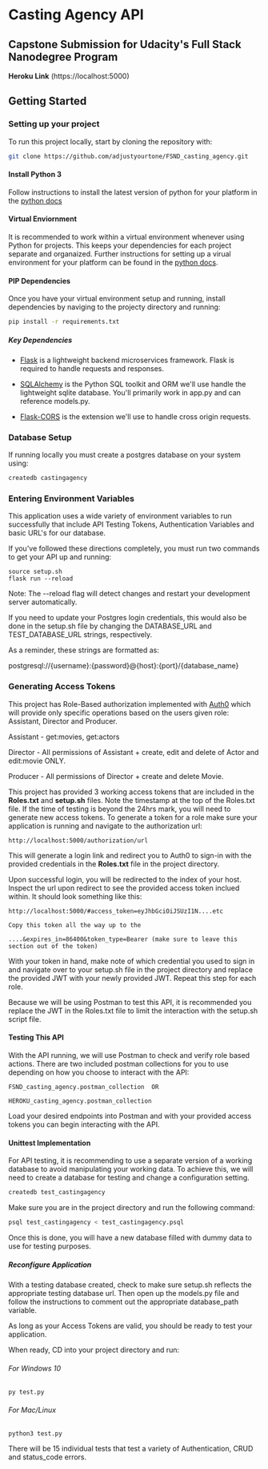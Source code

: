 # Casting Agency API

## Capstone Submission for Udacity's Full Stack Nanodegree Program

**Heroku Link** (https://localhost:5000)

## Getting Started

### Setting up your project

To run this project locally, start by cloning the repository with:

```bash
git clone https://github.com/adjustyourtone/FSND_casting_agency.git
```

#### Install Python 3

Follow instructions to install the latest version of python for your platform in the [python docs](https://docs.python.org/3/using/unix.html#getting-and-installing-the-latest-version-of-python)

#### Virtual Enviornment

It is recommended to work within a virtual environment whenever using Python for projects. This keeps your dependencies for each project separate and organaized. Further instructions for setting up a virual environment for your platform can be found in the [python docs](https://packaging.python.org/guides/installing-using-pip-and-virtual-environments/).

#### PIP Dependencies

Once you have your virtual environment setup and running, install dependencies by naviging to the projecty directory and running:

```bash
pip install -r requirements.txt
```

##### Key Dependencies

- [Flask](http://flask.pocoo.org/) is a lightweight backend microservices framework. Flask is required to handle requests and responses.

- [SQLAlchemy](https://www.sqlalchemy.org/) is the Python SQL toolkit and ORM we'll use handle the lightweight sqlite database. You'll primarily work in app.py and can reference models.py.

- [Flask-CORS](https://flask-cors.readthedocs.io/en/latest/#) is the extension we'll use to handle cross origin requests.

### Database Setup

If running locally you must create a postgres database on your system using:

```bash
createdb castingagency
```

### Entering Environment Variables

This application uses a wide variety of environment variables to run successfully that include API Testing Tokens, Authentication Variables and basic URL's for our database.

If you've followed these directions completely, you must run two commands to get your API up and running:

```
source setup.sh
flask run --reload

```

Note: The --reload flag will detect changes and restart your development server automatically.

If you need to update your Postgres login credentials, this would also be done in the setup.sh file by changing the DATABASE_URL and TEST_DATABASE_URL strings, respectively.

As a reminder, these strings are formatted as:

postgresql://{username}:{password}@{host}:{port}/{database_name}

### Generating Access Tokens

This project has Role-Based authorization implemented with [Auth0](https://auth0.com) which will provide only specific operations based on the users given role: Assistant, Director and Producer.

Assistant - get:movies, get:actors

Director - All permissions of Assistant + create, edit and delete of Actor and edit:movie ONLY.

Producer - All permissions of Director + create and delete Movie.

This project has provided 3 working access tokens that are included in the **Roles.txt** and **setup.sh** files. Note the timestamp at the top of the Roles.txt file. If the time of testing is beyond the 24hrs mark, you will need to generate new access tokens. To generate a token for a role make sure your application is running and navigate to the authorization url:

```
http://localhost:5000/authorization/url
```

This will generate a login link and redirect you to Auth0 to sign-in with the provided credentials in the **Roles.txt** file in the project directory.

Upon successful login, you will be redirected to the index of your host. Inspect the url upon redirect to see the provided access token inclued within. It should look something like this:

```
http://localhost:5000/#access_token=eyJhbGciOiJSUzI1N....etc

Copy this token all the way up to the

....&expires_in=86400&token_type=Bearer (make sure to leave this section out of the token)
```

With your token in hand, make note of which credential you used to sign in and navigate over to your setup.sh file in the project directory and replace the provided JWT with your newly provided JWT. Repeat this step for each role.

Because we will be using Postman to test this API, it is recommended you replace the JWT in the Roles.txt file to limit the interaction with the setup.sh script file.

#### Testing This API

With the API running, we will use Postman to check and verify role based actions. There are two included postman collections for you to use depending on how you choose to interact with the API:

```
FSND_casting_agency.postman_collection  OR

HEROKU_casting_agency.postman_collection
```

Load your desired endpoints into Postman and with your provided access tokens you can begin interacting with the API.

#### Unittest Implementation

For API testing, it is recommending to use a separate version of a working database to avoid manipulating your working data. To achieve this, we will need to create a database for testing and change a configuration setting.

```bash
createdb test_castingagency
```

Make sure you are in the project directory and run the following command:

```bash
psql test_castingagency < test_castingagency.psql
```

Once this is done, you will have a new database filled with dummy data to use for testing purposes.

##### Reconfigure Application

With a testing database created, check to make sure setup.sh reflects the appropriate testing database url. Then open up the models.py file and follow the instructions to comment out the appropriate database_path variable.

As long as your Access Tokens are valid, you should be ready to test your application.

When ready, CD into your project directory and run:

###### For Windows 10

```
py test.py
```

###### For Mac/Linux

```
python3 test.py
```

There will be 15 individual tests that test a variety of Authentication, CRUD and status_code errors.
